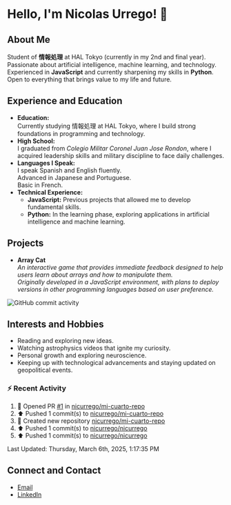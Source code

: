 
# Hello, I'm Nicolas Urrego! 👋

## About Me
Student of **情報処理** at HAL Tokyo (currently in my 2nd and final year).  
Passionate about artificial intelligence, machine learning, and technology.  
Experienced in **JavaScript** and currently sharpening my skills in **Python**.  
Open to everything that brings value to my life and future.

## Experience and Education
- **Education:**  
  Currently studying 情報処理 at HAL Tokyo, where I build strong foundations in programming and technology.
- **High School:**  
  I graduated from *Colegio Militar Coronel Juan Jose Rondon*, where I acquired leadership skills and military discipline to face daily challenges.
- **Languages I Speak:**  
  I speak Spanish and English fluently.  
  Advanced in Japanese and Portuguese.  
  Basic in French.
- **Technical Experience:**  
  - **JavaScript:** Previous projects that allowed me to develop fundamental skills.  
  - **Python:** In the learning phase, exploring applications in artificial intelligence and machine learning.

## Projects
- **Array Cat**  
  *An interactive game that provides immediate feedback designed to help users learn about arrays and how to manipulate them.  
  Originally developed in a JavaScript environment, with plans to deploy versions in other programming languages based on user preference.*

![GitHub commit activity](https://img.shields.io/github/commit-activity/m/nicurrego/ArrayGame)
## Interests and Hobbies
- Reading and exploring new ideas.
- Watching astrophysics videos that ignite my curiosity.
- Personal growth and exploring neuroscience.
- Keeping up with technological advancements and staying updated on geopolitical events.

### :zap: Recent Activity
<!--RECENT_ACTIVITY:start-->
1. 💪 Opened PR [#1](https://github.com/nicurrego/mi-cuarto-repo/pull/1) in [nicurrego/mi-cuarto-repo](https://github.com/nicurrego/mi-cuarto-repo)<br>
2. ⬆️ Pushed 1 commit(s) to [nicurrego/mi-cuarto-repo](https://github.com/nicurrego/mi-cuarto-repo)<br>
3. 📔 Created new repository [nicurrego/mi-cuarto-repo](https://github.com/nicurrego/mi-cuarto-repo)<br>
4. ⬆️ Pushed 1 commit(s) to [nicurrego/nicurrego](https://github.com/nicurrego/nicurrego)<br>
5. ⬆️ Pushed 1 commit(s) to [nicurrego/nicurrego](https://github.com/nicurrego/nicurrego)<br>
<!--RECENT_ACTIVITY:end-->

<!--RECENT_ACTIVITY:last_update-->
Last Updated: Thursday, March 6th, 2025, 1:17:35 PM
<!--RECENT_ACTIVITY:last_update_end-->

## Connect and Contact
- [Email](mailto:nicurrego+github@gmail.com)  
- [LinkedIn](https://www.linkedin.com/in/nicolasurregodiaz)




